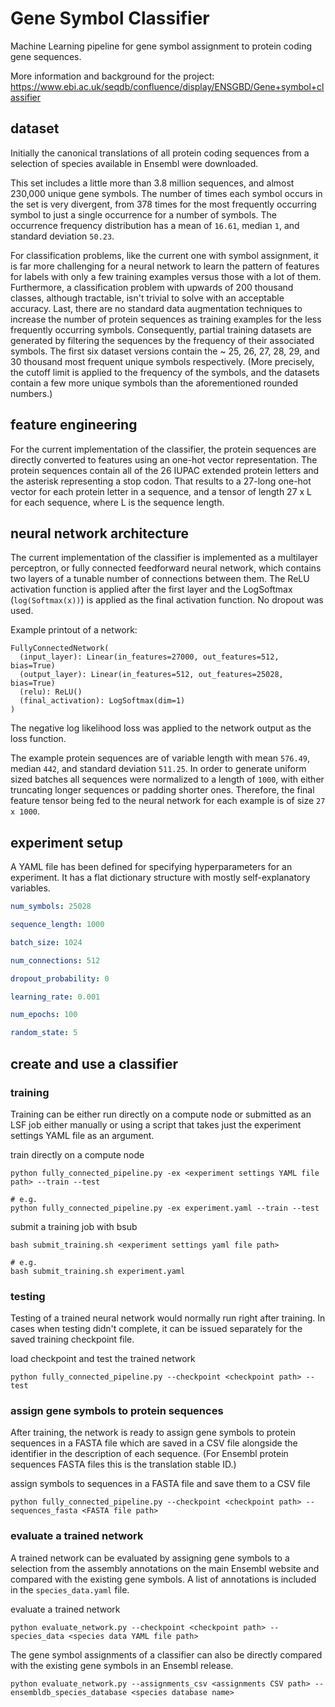 # Gene Symbol Classifier

Machine Learning pipeline for gene symbol assignment to protein coding gene sequences.

More information and background for the project:
https://www.ebi.ac.uk/seqdb/confluence/display/ENSGBD/Gene+symbol+classifier


## dataset

Initially the canonical translations of all protein coding sequences from a selection of species available in Ensembl were downloaded.

This set includes a little more than 3.8 million sequences, and almost 230,000 unique gene symbols. The number of times each symbol occurs in the set is very divergent, from 378 times for the most frequently occurring symbol to just a single occurrence for a number of symbols. The occurrence frequency distribution has a mean of `16.61`, median `1`, and standard deviation `50.23`.

For classification problems, like the current one with symbol assignment, it is far more challenging for a neural network to learn the pattern of features for labels with only a few training examples versus those with a lot of them. Furthermore, a classification problem with upwards of 200 thousand classes, although tractable, isn't trivial to solve with an acceptable accuracy. Last, there are no standard data augmentation techniques to increase the number of protein sequences as training examples for the less frequently occurring symbols. Consequently, partial training datasets are generated by filtering the sequences by the frequency of their associated symbols. The first six dataset versions contain the ~ 25, 26, 27, 28, 29, and 30 thousand most frequent unique symbols respectively. (More precisely, the cutoff limit is applied to the frequency of the symbols, and the datasets contain a few more unique symbols than the aforementioned rounded numbers.)


## feature engineering

For the current implementation of the classifier, the protein sequences are directly converted to features using an one-hot vector representation. The protein sequences contain all of the 26 IUPAC extended protein letters and the asterisk representing a stop codon. That results to a 27-long one-hot vector for each protein letter in a sequence, and a tensor of length 27 x L for each sequence, where L is the sequence length.


## neural network architecture

The current implementation of the classifier is implemented as a multilayer perceptron, or fully connected feedforward neural network, which contains two layers of a tunable number of connections between them. The ReLU activation function is applied after the first layer and the LogSoftmax (`log(Softmax(x))`) is applied as the final activation function. No dropout was used.

Example printout of a network:
```
FullyConnectedNetwork(
  (input_layer): Linear(in_features=27000, out_features=512, bias=True)
  (output_layer): Linear(in_features=512, out_features=25028, bias=True)
  (relu): ReLU()
  (final_activation): LogSoftmax(dim=1)
)
```

The negative log likelihood loss was applied to the network output as the loss function.

The example protein sequences are of variable length with mean `576.49`, median `442`, and standard deviation `511.25`. In order to generate uniform sized batches all sequences were normalized to a length of `1000`, with either truncating longer sequences or padding shorter ones. Therefore, the final feature tensor being fed to the neural network for each example is of size `27 x 1000`.


## experiment setup

A YAML file has been defined for specifying hyperparameters for an experiment. It has a flat dictionary structure with mostly self-explanatory variables.

```yaml
num_symbols: 25028

sequence_length: 1000

batch_size: 1024

num_connections: 512

dropout_probability: 0

learning_rate: 0.001

num_epochs: 100

random_state: 5
```


## create and use a classifier

### training

Training can be either run directly on a compute node or submitted as an LSF job either manually or using a script that takes just the experiment settings YAML file as an argument.

train directly on a compute node
```
python fully_connected_pipeline.py -ex <experiment settings YAML file path> --train --test

# e.g.
python fully_connected_pipeline.py -ex experiment.yaml --train --test
```

submit a training job with bsub
```
bash submit_training.sh <experiment settings yaml file path>

# e.g.
bash submit_training.sh experiment.yaml
```


### testing

Testing of a trained neural network would normally run right after training. In cases when testing didn't complete, it can be issued separately for the saved training checkpoint file.

load checkpoint and test the trained network
```
python fully_connected_pipeline.py --checkpoint <checkpoint path> --test
```

### assign gene symbols to protein sequences

After training, the network is ready to assign gene symbols to protein sequences in a FASTA file which are saved in a CSV file alongside the identifier in the description of each sequence. (For Ensembl protein sequences FASTA files this is the translation stable ID.)

assign symbols to sequences in a FASTA file and save them to a CSV file
```
python fully_connected_pipeline.py --checkpoint <checkpoint path> --sequences_fasta <FASTA file path>
```

### evaluate a trained network

A trained network can be evaluated by assigning gene symbols to a selection from the assembly annotations on the main Ensembl website and compared with the existing gene symbols. A list of annotations is included in the `species_data.yaml` file.

evaluate a trained network
```
python evaluate_network.py --checkpoint <checkpoint path> --species_data <species data YAML file path>
```

The gene symbol assignments of a classifier can also be directly compared with the existing gene symbols in an Ensembl release.
```
python evaluate_network.py --assignments_csv <assignments CSV path> --ensembldb_species_database <species database name>
```
